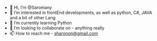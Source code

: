 - 👋 Hi, I’m @Saromany
- 👀 I’m interested in frontEnd developments, as well as python, C#, JAVA and a bit of other Lang
- 🌱 I’m currently learning Python
- 💞️ I’m looking to collaborate on - anything really
- 📫 How to reach me - sharonon@gmail.com

<!---
Saromany/Saromany is a ✨ special ✨ repository because its `README.md` (this file) appears on your GitHub profile.
You can click the Preview link to take a look at your changes.
--->
